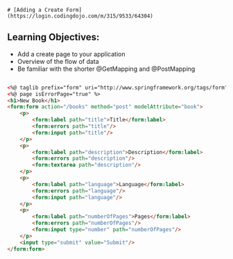     # [Adding a Create Form](https://login.codingdojo.com/m/315/9533/64304)

## Learning Objectives:

- Add a create page to your application
- Overview of the flow of data
- Be familiar with the shorter @GetMapping and @PostMapping


```html

<%@ taglib prefix="form" uri="http://www.springframework.org/tags/form" %>
<%@ page isErrorPage="true" %>    
<h1>New Book</h1>
<form:form action="/books" method="post" modelAttribute="book">
    <p>
        <form:label path="title">Title</form:label>
        <form:errors path="title"/>
        <form:input path="title"/>
    </p>
    <p>
        <form:label path="description">Description</form:label>
        <form:errors path="description"/>
        <form:textarea path="description"/>
    </p>
    <p>
        <form:label path="language">Language</form:label>
        <form:errors path="language"/>
        <form:input path="language"/>
    </p>
    <p>
        <form:label path="numberOfPages">Pages</form:label>
        <form:errors path="numberOfPages"/>     
        <form:input type="number" path="numberOfPages"/>
    </p>    
    <input type="submit" value="Submit"/>
</form:form>    

```